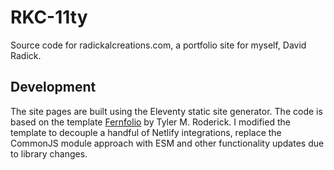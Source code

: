 # RKC-11ty
Source code for radickalcreations.com, a portfolio site for myself, David Radick.

## Development
The site pages are built using the Eleventy static site generator. The code is based on the template [Fernfolio](https://jamstackthemes.dev/theme/fernfolio/) by Tyler M. Roderick. I modified the template to decouple a handful of Netlify integrations,  replace the CommonJS module approach with ESM  and other functionality updates due to library changes.